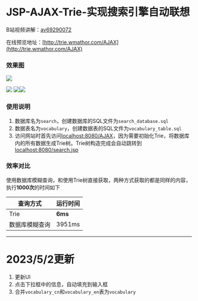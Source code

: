 # JSP-AJAX-Trie-实现搜索引擎自动联想
B站视频讲解：[av69290072](https://www.bilibili.com/video/av69290072)

在线预览地址：[http://trie.wmathor.com/AJAX](http://trie.wmathor.com/AJAX)
### 效果图

![](https://s2.ax1x.com/2019/01/23/kAUDET.gif)

![](https://img.shields.io/badge/JDK-1.6-brightgreen.svg) ![](https://img.shields.io/badge/MyEclipse-10-blue.svg)![](https://img.shields.io/badge/MySQL-5.6.30-orange)

### 使用说明

1. 数据库名为`search`，创建数据库的SQL文件为`search_database.sql`
2. 数据表名为`vocabulary`，创建数据表的SQL文件为`vocabulary_table.sql`
3. 访问网站时首先访问[localhost:8080/AJAX]()，因为需要初始化Trie，将数据库内的所有数据生成Trie树。Trie树构造完成会自动跳转到[localhost:8080/search.jsp]()

### 效率对比

使用数据库模糊查询，和使用Trie树直接获取，两种方式获取的都是同样的内容，执行**1000次**的时间如下

| 查询方式       | 运行时间 |
| -------------- | -------- |
| Trie           | **6ms**  |
| 数据库模糊查询 | 3951ms   |

----

# 2023/5/2更新

1. 更新UI
2. 点击下拉框中的信息，自动填充到输入框
3. 合并`vocabulary_cn`和`vocabulary_en`表为`vocabulary`
